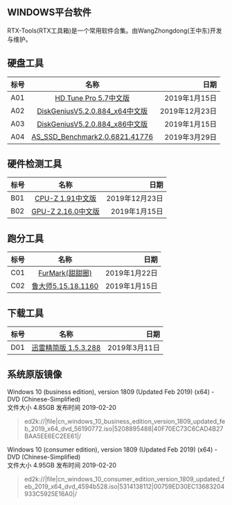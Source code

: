 ## WINDOWS平台软件
  RTX-Tools(RTX工具箱)是一个常用软件合集。由WangZhongdong(王中东)开发与维护。
## 硬盘工具
标号|名称|日期
---|:--:|---:
A01|[HD Tune Pro 5.7中文版](http://xzc.197746.com/HDTunePro570.zip)|2019年1月15日
A02|[DiskGeniusV5.2.0.884_x64中文版](http://download.eassos.cn/DG520884_x64.zip)|2019年12月23日
A03|[DiskGeniusV5.2.0.884_x86中文版](http://download.eassos.cn/DG520884_x86.zip)|2019年1月15日
A04|[AS_SSD_Benchmark2.0.6821.41776](https://www.alex-is.de/progs/AS%20SSD%20Benchmark.zip)|2019年3月29日
## 硬件检测工具
标号|名称|日期
--|:--:|-:
B01|[CPU-Z 1.91中文版](http://download.cpuid.com/cpu-z/cpu-z_1.91-cn.exe)|2019年12月23日
B02|[GPU-Z 2.16.0中文版](http://down10.zol.com.cn/ceshi/GPUZ.2.16.0.exe)|2019年1月15日
## 跑分工具
标号|名称|日期
--|:--:|-:
C01|[FurMark(甜甜圈)](https://geeks3d.com/furmark/downloads/)|2019年1月22日
C02|[鲁大师5.15.18.1160](http://dl1.ludashi.com/ludashi/ludashisetup.exe)|2019年1月15日

## 下载工具
标号|名称|日期
--|:--:|-:
D01|[迅雷精简版 1.5.3.288](http://down.sandai.net/mini/ThunderMini_dl1.5.3.288.exe)|2019年3月11日

## 系统原版镜像
Windows 10 (business edition), version 1809 (Updated Feb 2019) (x64) - DVD (Chinese-Simplified)  
文件大小
4.85GB
发布时间
2019-02-20
>ed2k://|file|cn_windows_10_business_edition_version_1809_updated_feb_2019_x64_dvd_56190772.iso|5208895488|40F70EC73C6CAD4B27BAA5EE6EC2EE61|/

Windows 10 (consumer edition), version 1809 (Updated Feb 2019) (x64) - DVD (Chinese-Simplified)  
文件大小
4.95GB
发布时间
2019-02-20
>ed2k://|file|cn_windows_10_consumer_edition_version_1809_updated_feb_2019_x64_dvd_4594b528.iso|5314138112|00759ED30EC13683204933C5925E16A0|/
